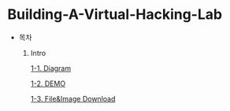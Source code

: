 # Building-A-Virtual-Hacking-Lab

- 목차
    1. Intro

        [1-1. Diagram](Building-A-Virtual-Hacking-Lab%20(git%E1%84%8B%E1%85%AD%E1%86%BC)%208e01b61acde14461a61f054357269780/1-1%20Diagram%20fbac13c8e29e4b69a18d0aa2cc1fee78.md)

        [1-2. DEMO](Building-A-Virtual-Hacking-Lab%20(git%E1%84%8B%E1%85%AD%E1%86%BC)%208e01b61acde14461a61f054357269780/1-2%20DEMO%2045411f0730ca4bcab78341cf879ea0f8.md)

        [1-3. File&Image Download](Building-A-Virtual-Hacking-Lab%20(git%E1%84%8B%E1%85%AD%E1%86%BC)%208e01b61acde14461a61f054357269780/1-3%20File&Image%20Download%2050c50fc2c0ed47bb847ee97ac6607516.md)